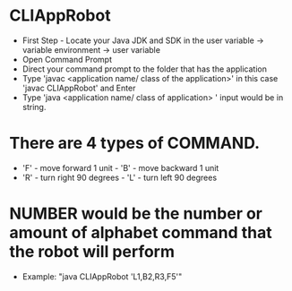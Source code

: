 # CLIAppRobot
- First Step - Locate your Java JDK and SDK in the user variable -> variable environment -> user variable
- Open Command Prompt 
- Direct your command prompt to the folder that has the application 
- Type 'javac <application name/ class of the application>' in this case 'javac CLIAppRobot' and Enter
- Type 'java <application name/ class of application> <set of command>' input would be <command><number> in string.
# There are 4 types of COMMAND. 
- 'F' - move forward 1 unit - 'B' - move backward 1 unit 
- 'R' - turn right 90 degrees - 'L' - turn left 90 degrees
# NUMBER would be the number or amount of alphabet command that the robot will perform 
- Example: "java CLIAppRobot 'L1,B2,R3,F5'"
